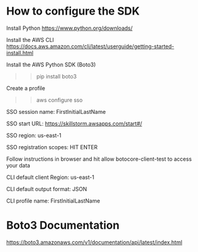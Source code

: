 # How to configure the SDK
Install Python
https://www.python.org/downloads/

Install the AWS CLI
https://docs.aws.amazon.com/cli/latest/userguide/getting-started-install.html

Install the AWS Python SDK (Boto3)
>> pip install boto3

Create a profile
>> aws configure sso

SSO session name: FirstInitialLastName

SSO start URL: https://skillstorm.awsapps.com/start#/

SSO region: us-east-1

SSO registration scopes: HIT ENTER

Follow instructions in browser and hit allow botocore-client-test to access your data

CLI default client Region: us-east-1

CLI default output format: JSON

CLI profile name: FirstInitialLastName

# Boto3 Documentation
https://boto3.amazonaws.com/v1/documentation/api/latest/index.html